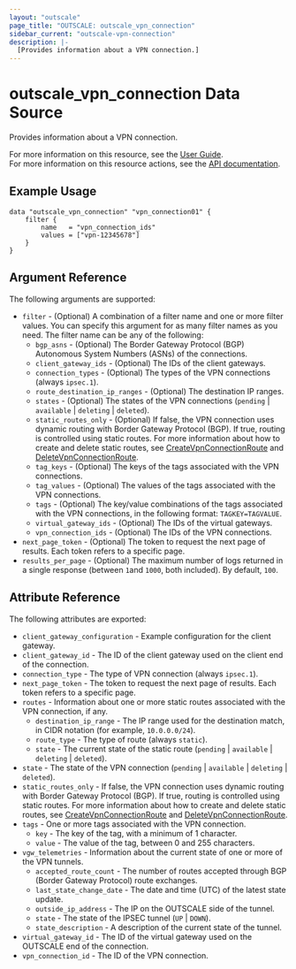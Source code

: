```yaml
---
layout: "outscale"
page_title: "OUTSCALE: outscale_vpn_connection"
sidebar_current: "outscale-vpn-connection"
description: |-
  [Provides information about a VPN connection.]
---
```


# outscale_vpn_connection Data Source

Provides information about a VPN connection.

For more information on this resource, see the [User Guide](https://docs.outscale.com/en/userguide/About-VPN-Connections.html).  
For more information on this resource actions, see the [API documentation](https://docs.outscale.com/api#3ds-outscale-api-vpnconnection).

## Example Usage

```hcl
data "outscale_vpn_connection" "vpn_connection01" {
	filter {
		name   = "vpn_connection_ids"
		values = ["vpn-12345678"]
	}
}
```

## Argument Reference

The following arguments are supported:

* `filter` - (Optional) A combination of a filter name and one or more filter values. You can specify this argument for as many filter names as you need. The filter name can be any of the following:
    * `bgp_asns` - (Optional) The Border Gateway Protocol (BGP) Autonomous System Numbers (ASNs) of the connections.
    * `client_gateway_ids` - (Optional) The IDs of the client gateways.
    * `connection_types` - (Optional) The types of the VPN connections (always `ipsec.1`).
    * `route_destination_ip_ranges` - (Optional) The destination IP ranges.
    * `states` - (Optional) The states of the VPN connections (`pending` \| `available` \| `deleting` \| `deleted`).
    * `static_routes_only` - (Optional) If false, the VPN connection uses dynamic routing with Border Gateway Protocol (BGP). If true, routing is controlled using static routes. For more information about how to create and delete static routes, see [CreateVpnConnectionRoute](https://docs.outscale.com/api#createvpnconnectionroute) and [DeleteVpnConnectionRoute](https://docs.outscale.com/api#deletevpnconnectionroute).
    * `tag_keys` - (Optional) The keys of the tags associated with the VPN connections.
    * `tag_values` - (Optional) The values of the tags associated with the VPN connections.
    * `tags` - (Optional) The key/value combinations of the tags associated with the VPN connections, in the following format: `TAGKEY=TAGVALUE`.
    * `virtual_gateway_ids` - (Optional) The IDs of the virtual gateways.
    * `vpn_connection_ids` - (Optional) The IDs of the VPN connections.
* `next_page_token` - (Optional) The token to request the next page of results. Each token refers to a specific page.
* `results_per_page` - (Optional) The maximum number of logs returned in a single response (between `1`and `1000`, both included). By default, `100`.

## Attribute Reference

The following attributes are exported:

* `client_gateway_configuration` - Example configuration for the client gateway.
* `client_gateway_id` - The ID of the client gateway used on the client end of the connection.
* `connection_type` - The type of VPN connection (always `ipsec.1`).
* `next_page_token` - The token to request the next page of results. Each token refers to a specific page.
* `routes` - Information about one or more static routes associated with the VPN connection, if any.
    * `destination_ip_range` - The IP range used for the destination match, in CIDR notation (for example, `10.0.0.0/24`).
    * `route_type` - The type of route (always `static`).
    * `state` - The current state of the static route (`pending` \| `available` \| `deleting` \| `deleted`).
* `state` - The state of the VPN connection (`pending` \| `available` \| `deleting` \| `deleted`).
* `static_routes_only` - If false, the VPN connection uses dynamic routing with Border Gateway Protocol (BGP). If true, routing is controlled using static routes. For more information about how to create and delete static routes, see [CreateVpnConnectionRoute](https://docs.outscale.com/api#createvpnconnectionroute) and [DeleteVpnConnectionRoute](https://docs.outscale.com/api#deletevpnconnectionroute).
* `tags` - One or more tags associated with the VPN connection.
    * `key` - The key of the tag, with a minimum of 1 character.
    * `value` - The value of the tag, between 0 and 255 characters.
* `vgw_telemetries` - Information about the current state of one or more of the VPN tunnels.
    * `accepted_route_count` - The number of routes accepted through BGP (Border Gateway Protocol) route exchanges.
    * `last_state_change_date` - The date and time (UTC) of the latest state update.
    * `outside_ip_address` - The IP on the OUTSCALE side of the tunnel.
    * `state` - The state of the IPSEC tunnel (`UP` \| `DOWN`).
    * `state_description` - A description of the current state of the tunnel.
* `virtual_gateway_id` - The ID of the virtual gateway used on the OUTSCALE end of the connection.
* `vpn_connection_id` - The ID of the VPN connection.
